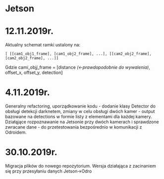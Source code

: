 # Jetson

# 12.11.2019r.
Aktualny schemat ramki ustalony na:
```
[ [[cam1_obj1_frame], [cam1_obj2_frame], ...], [[cam2_obj2_frame], [cam2_obj2_frame], ...]]
```
Gdzie cam*i*_obj*j*_frame = [distance *(<-prawdopodobnie do wywalenia)*, offset_x, offset_y, detection]

# 4.11.2019r.
Generalny refactoring, uporządkowanie kodu - dodanie klasy Detector do obsługi detekcji darknetem, zmiany w celu obsługi dwóch kamer - output bazowane na detections w formie listy z elementami dla każdej kamery.
Działąjące rozpoznawanie na Jetsonie przy dwóch kamerach i sprawdzone zwracane dane - do przetestowania bezpośrednio w komunikacji z Odroidem.

# 30.10.2019r.

Migracja plików do nowego repozytorium.
Wersja działająca z zacinaniem się przy przesyłaniu danych Jetson->Odro
